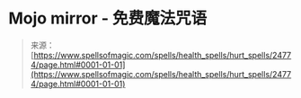 <!--yml

category: 未分类

date: 2024-06-12 19:11:01

-->

# Mojo mirror - 免费魔法咒语

> 来源：[https://www.spellsofmagic.com/spells/health_spells/hurt_spells/24774/page.html#0001-01-01](https://www.spellsofmagic.com/spells/health_spells/hurt_spells/24774/page.html#0001-01-01)
